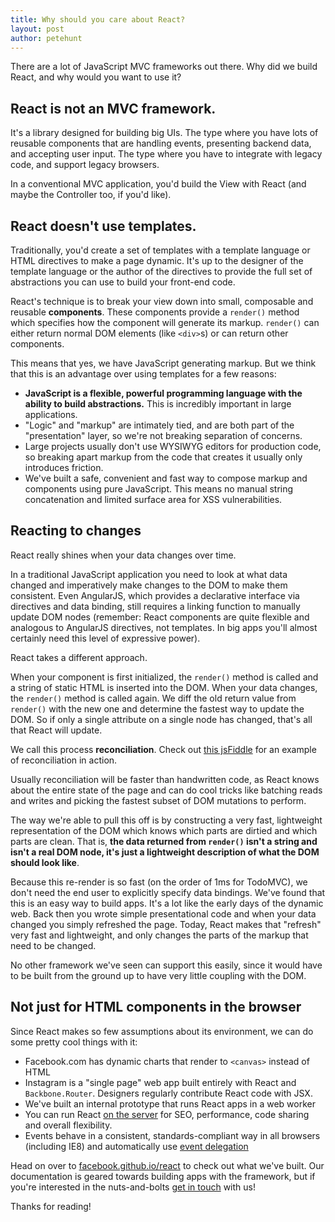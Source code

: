 ```yaml
---
title: Why should you care about React?
layout: post
author: petehunt
---
```


There are a lot of JavaScript MVC frameworks out there. Why did we build React, and why would you want to use it?

## React is not an MVC framework.

It's a library designed for building big UIs. The type where you have lots of reusable components that are handling events, presenting backend data, and accepting user input. The type where you have to integrate with legacy code, and support legacy browsers.

In a conventional MVC application, you'd build the View with React (and maybe the Controller too, if you'd like).

## React doesn't use templates.

Traditionally, you'd create a set of templates with a template language or HTML directives to make a page dynamic. It's up to the designer of the template language or the author of the directives to provide the full set of abstractions you can use to build your front-end code.

React's technique is to break your view down into small, composable and reusable **components**. These components provide a `render()` method which specifies how the component will generate its markup. `render()` can either return normal DOM elements (like `<div>`s) or can return other components.

This means that yes, we have JavaScript generating markup. But we think that this is an advantage over using templates for a few reasons:

- **JavaScript is a flexible, powerful programming language with the ability to build abstractions.** This is incredibly important in large applications.
- "Logic" and "markup" are intimately tied, and are both part of the "presentation" layer, so we're not breaking separation of concerns.
- Large projects usually don't use WYSIWYG editors for production code, so breaking apart markup from the code that creates it usually only introduces friction.
- We've built a safe, convenient and fast way to compose markup and components using pure JavaScript. This means no manual string concatenation and limited surface area for XSS vulnerabilities.

## Reacting to changes

React really shines when your data changes over time.

In a traditional JavaScript application you need to look at what data changed and imperatively make changes to the DOM to make them consistent. Even AngularJS, which provides a declarative interface via directives and data binding, still requires a linking function to manually update DOM nodes (remember: React components are quite flexible and analogous to AngularJS directives, not templates. In big apps you'll almost certainly need this level of expressive power).

React takes a different approach.

When your component is first initialized, the `render()` method is called and a string of static HTML is inserted into the DOM. When your data changes, the `render()` method is called again. We diff the old return value from `render()` with the new one and determine the fastest way to update the DOM. So if only a single attribute on a single node has changed, that's all that React will update.

We call this process **reconciliation**. Check out [this jsFiddle](http://jsfiddle.net/fv6RD/3/) for an example of reconciliation in action.

Usually reconciliation will be faster than handwritten code, as React knows about the entire state of the page and can do cool tricks like batching reads and writes and picking the fastest subset of DOM mutations to perform.

The way we're able to pull this off is by constructing a very fast, lightweight representation of the DOM which knows which parts are dirtied and which parts are clean. That is, **the data returned from `render()` isn't a string and isn't a real DOM node, it's just a lightweight description of what the DOM should look like**.

Because this re-render is so fast (on the order of 1ms for TodoMVC), we don't need the end user to explicitly specify data bindings. We've found that this is an easy way to build apps. It's a lot like the early days of the dynamic web. Back then you wrote simple presentational code and when your data changed you simply refreshed the page. Today, React makes that "refresh" very fast and lightweight, and only changes the parts of the markup that need to be changed.

No other framework we've seen can support this easily, since it would have to be built from the ground up to have very little coupling with the DOM.

## Not just for HTML components in the browser

Since React makes so few assumptions about its environment, we can do some pretty cool things with it:

- Facebook.com has dynamic charts that render to `<canvas>` instead of HTML
- Instagram is a "single page" web app built entirely with React and `Backbone.Router`. Designers regularly contribute React code with JSX.
- We've built an internal prototype that runs React apps in a web worker
- You can run React [on the server](http://github.com/petehunt/react-server-rendering) for SEO, performance, code sharing and overall flexibility.
- Events behave in a consistent, standards-compliant way in all browsers (including IE8) and automatically use [event delegation](http://davidwalsh.name/event-delegate)

Head on over to [facebook.github.io/react](http://facebook.github.io/react) to check out what we've built. Our documentation is geared towards building apps with the framework, but if you're interested in the nuts-and-bolts [get in touch](http://facebook.github.io/react/support.html) with us!

Thanks for reading!
